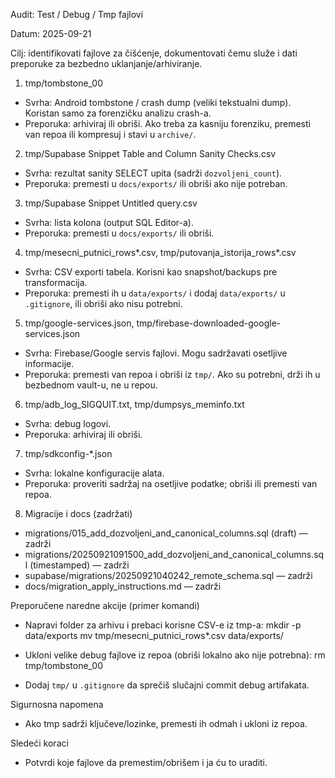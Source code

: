 Audit: Test / Debug / Tmp fajlovi

Datum: 2025-09-21

Cilj: identifikovati fajlove za čišćenje, dokumentovati čemu služe i dati preporuke za bezbedno uklanjanje/arhiviranje.

1) tmp/tombstone_00
  - Svrha: Android tombstone / crash dump (veliki tekstualni dump). Koristan samo za forenzičku analizu crash-a.
  - Preporuka: arhiviraj ili obriši. Ako treba za kasniju forenziku, premesti van repoa ili kompresuj i stavi u `archive/`.

2) tmp/Supabase Snippet Table and Column Sanity Checks.csv
  - Svrha: rezultat sanity SELECT upita (sadrži `dozvoljeni_count`).
  - Preporuka: premesti u `docs/exports/` ili obriši ako nije potreban.

3) tmp/Supabase Snippet Untitled query.csv
  - Svrha: lista kolona (output SQL Editor-a).
  - Preporuka: premesti u `docs/exports/` ili obriši.

4) tmp/mesecni_putnici_rows*.csv, tmp/putovanja_istorija_rows*.csv
  - Svrha: CSV exporti tabela. Korisni kao snapshot/backups pre transformacija.
  - Preporuka: premesti ih u `data/exports/` i dodaj `data/exports/` u `.gitignore`, ili obriši ako nisu potrebni.

5) tmp/google-services.json, tmp/firebase-downloaded-google-services.json
  - Svrha: Firebase/Google servis fajlovi. Mogu sadržavati osetljive informacije.
  - Preporuka: premesti van repoa i obriši iz `tmp/`. Ako su potrebni, drži ih u bezbednom vault-u, ne u repou.

6) tmp/adb_log_SIGQUIT.txt, tmp/dumpsys_meminfo.txt
  - Svrha: debug logovi.
  - Preporuka: arhiviraj ili obriši.

7) tmp/sdkconfig-*.json
  - Svrha: lokalne konfiguracije alata.
  - Preporuka: proveriti sadržaj na osetljive podatke; obriši ili premesti van repoa.

8) Migracije i docs (zadržati)
  - migrations/015_add_dozvoljeni_and_canonical_columns.sql (draft) — zadrži
  - migrations/20250921091500_add_dozvoljeni_and_canonical_columns.sql (timestamped) — zadrži
  - supabase/migrations/20250921040242_remote_schema.sql — zadrži
  - docs/migration_apply_instructions.md — zadrži

Preporučene naredne akcije (primer komandi)
- Napravi folder za arhivu i prebaci korisne CSV-e iz tmp-a:
  mkdir -p data/exports
  mv tmp/mesecni_putnici_rows*.csv data/exports/

- Ukloni velike debug fajlove iz repoa (obriši lokalno ako nije potrebna):
  rm tmp/tombstone_00

- Dodaj `tmp/` u `.gitignore` da sprečiš slučajni commit debug artifakata.

Sigurnosna napomena
- Ako tmp sadrži ključeve/lozinke, premesti ih odmah i ukloni iz repoa.

Sledeći koraci
- Potvrdi koje fajlove da premestim/obrišem i ja ću to uraditi.
